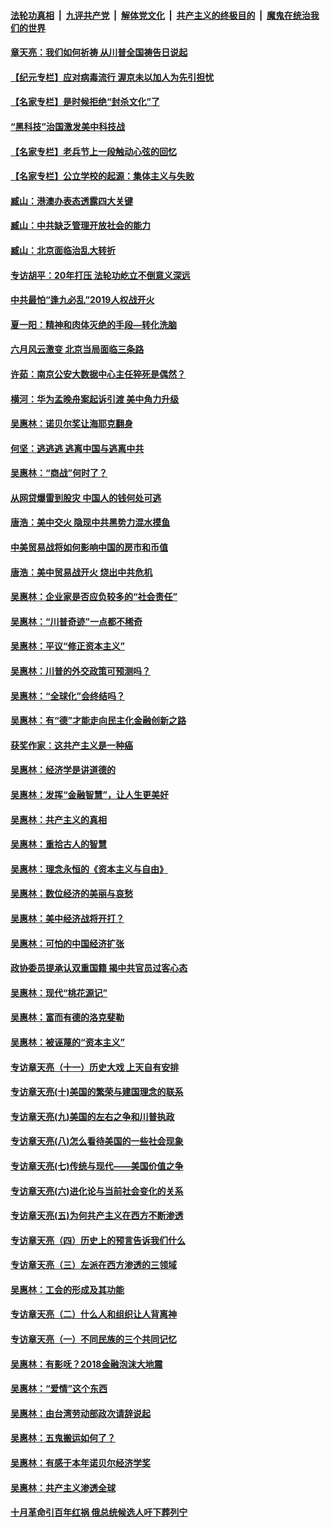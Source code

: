 ####  [法轮功真相](../../../../basic/blob/master/README.md?t=06250402) &nbsp;|&nbsp; [九评共产党](../../../../9ping.md/blob/master/README.md?t=06250402) &nbsp;|&nbsp; [解体党文化](../../../../jtdwh.md/blob/master/README.md?t=06250402)  &nbsp;|&nbsp; [共产主义的终极目的](../../../../gczydzjmd.md/blob/master/README.md?t=06250402) &nbsp;|&nbsp; [魔鬼在统治我们的世界](../../../../mgztzwmdsj.md/blob/master/README.md?t=06250402) 

#### [章天亮：我们如何祈祷 从川普全国祷告日说起](../pages/nsc423/n11944627.md?t=06250402) 

#### [【纪元专栏】应对病毒流行 渥京未以加人为先引担忧](../pages/nsc423/n11875714.md?t=06250402) 

#### [【名家专栏】是时候拒绝“封杀文化”了](../pages/nsc423/n11814093.md?t=06250402) 

#### [“黑科技”治国激发美中科技战](../pages/nsc423/n11638056.md?t=06250402) 

#### [【名家专栏】老兵节上一段触动心弦的回忆](../pages/nsc423/n11646016.md?t=06250402) 

#### [【名家专栏】公立学校的起源：集体主义与失败](../pages/nsc423/n11601833.md?t=06250402) 

#### [臧山：港澳办表态透露四大关键](../pages/nsc423/n11421628.md?t=06250402) 

#### [臧山：中共缺乏管理开放社会的能力](../pages/nsc423/n11407457.md?t=06250402) 

#### [臧山：北京面临治乱大转折](../pages/nsc423/n11406895.md?t=06250402) 

#### [专访胡平：20年打压 法轮功屹立不倒意义深远](../pages/nsc423/n11398800.md?t=06250402) 

#### [中共最怕“逢九必乱”2019人权战开火](../pages/nsc423/n11385248.md?t=06250402) 

#### [夏一阳：精神和肉体灭绝的手段—转化洗脑](../pages/nsc423/n11368250.md?t=06250402) 

#### [六月风云激变 北京当局面临三条路](../pages/nsc423/n11313668.md?t=06250402) 

#### [许茹：南京公安大数据中心主任猝死是偶然？](../pages/nsc423/n11064744.md?t=06250402) 

#### [横河：华为孟晚舟案起诉引渡 美中角力升级](../pages/nsc423/n11027230.md?t=06250402) 

#### [吴惠林：诺贝尔奖让海耶克翻身](../pages/nsc423/n10890049.md?t=06250402) 

#### [何坚：逃逃逃 逃离中国与逃离中共](../pages/nsc423/n10592891.md?t=06250402) 

#### [吴惠林：“商战”何时了？](../pages/nsc423/n10573558.md?t=06250402) 

#### [从网贷爆雷到股灾 中国人的钱何处可逃](../pages/nsc423/n10572800.md?t=06250402) 

#### [唐浩：美中交火 隐现中共黑势力混水摸鱼](../pages/nsc423/n10544040.md?t=06250402) 

#### [中美贸易战将如何影响中国的房市和币值](../pages/nsc423/n10543697.md?t=06250402) 

#### [唐浩：美中贸易战开火 烧出中共危机](../pages/nsc423/n10540126.md?t=06250402) 

#### [吴惠林：企业家是否应负较多的“社会责任”](../pages/nsc423/n10535022.md?t=06250402) 

#### [吴惠林：“川普奇迹”一点都不稀奇](../pages/nsc423/n10512808.md?t=06250402) 

#### [吴惠林：平议“修正资本主义”](../pages/nsc423/n10495724.md?t=06250402) 

#### [吴惠林：川普的外交政策可预测吗？](../pages/nsc423/n10462387.md?t=06250402) 

#### [吴惠林：“全球化”会终结吗？](../pages/nsc423/n10452838.md?t=06250402) 

#### [吴惠林：有“德”才能走向民主化金融创新之路](../pages/nsc423/n10432292.md?t=06250402) 

#### [获奖作家：这共产主义是一种癌](../pages/nsc423/n10431541.md?t=06250402) 

#### [吴惠林：经济学是讲道德的](../pages/nsc423/n10398014.md?t=06250402) 

#### [吴惠林：发挥“金融智慧”，让人生更美好](../pages/nsc423/n10375019.md?t=06250402) 

#### [吴惠林：共产主义的真相](../pages/nsc423/n10351394.md?t=06250402) 

#### [吴惠林：重拾古人的智慧](../pages/nsc423/n10337691.md?t=06250402) 

#### [吴惠林：理念永恒的《资本主义与自由》](../pages/nsc423/n10316274.md?t=06250402) 

#### [吴惠林：数位经济的美丽与哀愁](../pages/nsc423/n10292946.md?t=06250402) 

#### [吴惠林：美中经济战将开打？](../pages/nsc423/n10258825.md?t=06250402) 

#### [吴惠林：可怕的中国经济扩张](../pages/nsc423/n10219147.md?t=06250402) 

#### [政协委员提承认双重国籍 揭中共官员过客心态](../pages/nsc423/n10208809.md?t=06250402) 

#### [吴惠林：现代“桃花源记”](../pages/nsc423/n10185234.md?t=06250402) 

#### [吴惠林：富而有德的洛克斐勒](../pages/nsc423/n10142264.md?t=06250402) 

#### [吴惠林：被诬蔑的“资本主义”](../pages/nsc423/n10124816.md?t=06250402) 

#### [专访章天亮（十一）历史大戏 上天自有安排](../pages/nsc423/n10094905.md?t=06250402) 

#### [专访章天亮(十)美国的繁荣与建国理念的联系](../pages/nsc423/n10094899.md?t=06250402) 

#### [专访章天亮(九)美国的左右之争和川普执政](../pages/nsc423/n10094889.md?t=06250402) 

#### [专访章天亮(八)怎么看待美国的一些社会现象](../pages/nsc423/n10094857.md?t=06250402) 

#### [专访章天亮(七)传统与现代——美国价值之争](../pages/nsc423/n10093140.md?t=06250402) 

#### [专访章天亮(六)进化论与当前社会变化的关系](../pages/nsc423/n10092036.md?t=06250402) 

#### [专访章天亮(五)为何共产主义在西方不断渗透](../pages/nsc423/n10083620.md?t=06250402) 

#### [专访章天亮（四）历史上的预言告诉我们什么](../pages/nsc423/n10083606.md?t=06250402) 

#### [专访章天亮（三）左派在西方渗透的三领域](../pages/nsc423/n10081115.md?t=06250402) 

#### [吴惠林：工会的形成及其功能](../pages/nsc423/n10080633.md?t=06250402) 

#### [专访章天亮（二）什么人和组织让人背离神](../pages/nsc423/n10076637.md?t=06250402) 

#### [专访章天亮（一）不同民族的三个共同记忆](../pages/nsc423/n10074188.md?t=06250402) 

#### [吴惠林：有影呒？2018金融泡沫大地震](../pages/nsc423/n10040534.md?t=06250402) 

#### [吴惠林：“爱情”这个东西](../pages/nsc423/n10019423.md?t=06250402) 

#### [吴惠林：由台湾劳动部政次请辞说起](../pages/nsc423/n9979679.md?t=06250402) 

#### [吴惠林：五鬼搬运如何了？](../pages/nsc423/n9925338.md?t=06250402) 

#### [吴惠林：有感于本年诺贝尔经济学奖](../pages/nsc423/n9871883.md?t=06250402) 

#### [吴惠林：共产主义渗透全球](../pages/nsc423/n9812748.md?t=06250402) 

#### [十月革命引百年红祸 俄总统候选人吁下葬列宁](../pages/nsc423/n9810182.md?t=06250402) 

